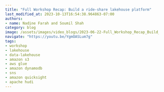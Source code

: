 ```yaml
---
title: "Full Workshop Recap: Build a ride-share lakehouse platform"
last_modified_at: 2023-10-13T16:54:38.964863-07:00
authors:
- name: Nadine Farah and Soumil Shah
category: blog
image: /assets/images/video_blogs/2023-06-22-Full_Workshop_Recap_Build_a_rideshare_lakehouse_platform.png
navigate: "https://youtu.be/YgmOASLum7g"
tags:
- workshop
- lakehouse
- data-lakehouse
- amazon s3
- aws glue
- amazon dynamodb
- sns
- amazon quicksight
- apache hudi
---
```

